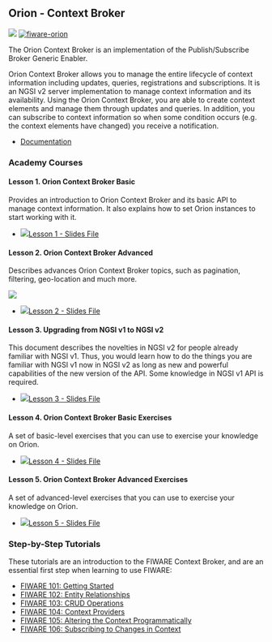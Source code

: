 <h2>Orion - Context Broker</h2>

[![](https://nexus.lab.fiware.org/repository/raw/public/badges/chapters/core.svg)](https://www.fiware.org/developers/catalogue/)
[![fiware-orion](https://nexus.lab.fiware.org/repository/raw/public/badges/stackoverflow/orion.svg)](http://stackoverflow.com/questions/tagged/fiware-orion)

The Orion Context Broker is an implementation of the Publish/Subscribe Broker Generic Enabler.

Orion Context Broker allows you to manage the entire lifecycle of context information including updates, queries, registrations and subscriptions. It is an NGSI v2 server implementation to manage context information and its availability. Using the Orion Context Broker, you are able to create context elements and manage them through updates and queries. In addition, you can subscribe to context information so when some condition occurs (e.g. the context elements have changed) you receive a notification.

-   [Documentation](https://fiware-orion.rtfd.io)

<h3>Academy Courses</h3>

<h4>Lesson 1. Orion Context Broker Basic</h4>

Provides an introduction to Orion Context Broker and its basic API to manage context information. It also explains how to set Orion instances to start working with it.



* <a href="https://fiware.github.io/academy/orion/orion1.pdf"><img src="https://fiware.github.io/academy/img/pdf.png" alt=" " />Lesson 1 - Slides File</a>


<h4>Lesson 2. Orion Context Broker Advanced</h4>
Describes advances Orion Context Broker topics, such as pagination, filtering, geo-location and much more.

[![](http://img.yotube.com/vi/3qOXUcK0nCo/0.jpg)](https://www.youtube.com/watch?v=3qOXUcK0nCo "OMA Lightweight M2M")

* <a href="https://fiware.github.io/academy/orion/orion2.pdf"><img src="https://fiware.github.io/academy/img/pdf.png" alt=" " />Lesson 2 - Slides File</a>



<h4>Lesson 3. Upgrading from NGSI v1 to NGSI v2</h4>


This document describes the novelties in NGSI v2 for people already familiar with NGSI v1. Thus, you would learn how to do the things you are familiar with NGSI v1 now in NGSI v2 as long as new and powerful capabilities of the new version of the API. Some knowledge in NGSI v1 API is required.

* <a href="https://fiware.github.io/academy/orion/orion3.pdf"><img src="https://fiware.github.io/academy/img/pdf.png" alt=" " />Lesson 3 - Slides File</a>

<h4>Lesson 4. Orion Context Broker Basic Exercises</h4>

A set of basic-level exercises that you can use to exercise your knowledge on Orion.

* <a href="https://fiware.github.io/academy/orion/orion4.pdf"><img src="https://fiware.github.io/academy/img/pdf.png" alt=" " />Lesson 4 - Slides File</a>

<h4>Lesson 5. Orion Context Broker Advanced Exercises</h4>
A set of advanced-level exercises that you can use to exercise your knowledge on Orion.

* <a href="https://fiware.github.io/academy/orion/orion5.pdf"><img src="https://fiware.github.io/academy/img/pdf.png" alt=" " />Lesson 5 - Slides File</a>

<h3>Step-by-Step Tutorials</h3>

These tutorials are an introduction to the FIWARE Context Broker, and are
an essential first step when learning to use FIWARE:

* [FIWARE 101: Getting Started](https://fiware-tutorials.readthedocs.io/en/latest/getting-started)
* [FIWARE 102: Entity Relationships](https://fiware-tutorials.readthedocs.io/en/latest/entity-relationships)
* [FIWARE 103: CRUD Operations](https://fiware-tutorials.readthedocs.io/en/latest/crud-operations)
* [FIWARE 104: Context Providers](https://fiware-tutorials.readthedocs.io/en/latest/context-providers)
* [FIWARE 105: Altering the Context Programmatically](https://fiware-tutorials.readthedocs.io/en/latest/accessing-context)
* [FIWARE 106: Subscribing to Changes in Context](https://fiware-tutorials.readthedocs.io/en/latest/subscriptions)


